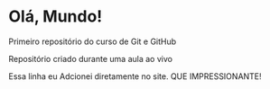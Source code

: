 # Olá, Mundo!
 Primeiro repositório do curso de Git e GitHub

 Repositório criado durante uma aula ao vivo

 Essa linha eu Adcionei diretamente no site. QUE IMPRESSIONANTE!
